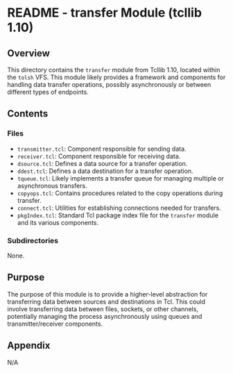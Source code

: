 # README - transfer Module (tcllib 1.10)

## Overview

This directory contains the `transfer` module from Tcllib 1.10, located within the `tolsh` VFS. This module likely provides a framework and components for handling data transfer operations, possibly asynchronously or between different types of endpoints.

## Contents

### Files

- `transmitter.tcl`: Component responsible for sending data.
- `receiver.tcl`: Component responsible for receiving data.
- `dsource.tcl`: Defines a data source for a transfer operation.
- `ddest.tcl`: Defines a data destination for a transfer operation.
- `tqueue.tcl`: Likely implements a transfer queue for managing multiple or asynchronous transfers.
- `copyops.tcl`: Contains procedures related to the copy operations during transfer.
- `connect.tcl`: Utilities for establishing connections needed for transfers.
- `pkgIndex.tcl`: Standard Tcl package index file for the `transfer` module and its various components.

### Subdirectories

None.

## Purpose

The purpose of this module is to provide a higher-level abstraction for transferring data between sources and destinations in Tcl. This could involve transferring data between files, sockets, or other channels, potentially managing the process asynchronously using queues and transmitter/receiver components.

## Appendix

N/A 